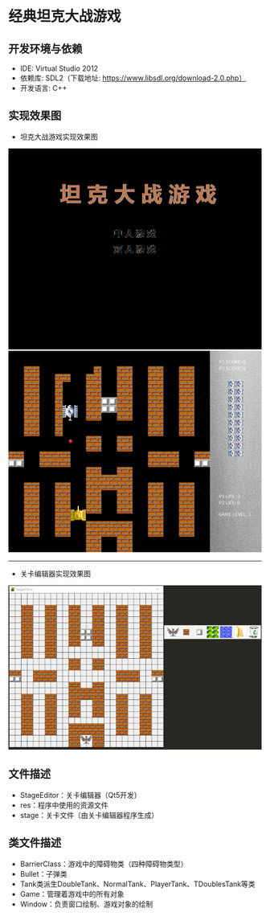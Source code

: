 # 经典坦克大战游戏

## 开发环境与依赖

 - IDE: Virtual Studio 2012
 - 依赖库: SDL2（下载地址: https://www.libsdl.org/download-2.0.php）
 - 开发语言: C++

## 实现效果图

 - 坦克大战游戏实现效果图
 
![坦克大战游戏实现效果图](https://github.com/SmallHedgehog/Games-TankBattle/blob/master/result1/5.png)
![坦克大战游戏实现效果图](https://github.com/SmallHedgehog/Games-TankBattle/blob/master/result1/6.png)
_ _ _

 - 关卡编辑器实现效果图
 
![关卡编辑器效果图](https://github.com/SmallHedgehog/Games-TankBattle/blob/master/result1/7.png)

## 文件描述
 - StageEditor：关卡编辑器（Qt5开发）
 - res：程序中使用的资源文件
 - stage：关卡文件（由关卡编辑器程序生成）

## 类文件描述
 - BarrierClass：游戏中的障碍物类（四种障碍物类型）
 - Bullet：子弹类
 - Tank类派生DoubleTank、NormalTank、PlayerTank、TDoublesTank等类
 - Game：管理着游戏中的所有对象
 - Window：负责窗口绘制、游戏对象的绘制
